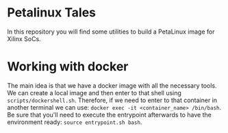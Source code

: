 # Petalinux Tales

In this repository you will find some utilities to build a PetaLinux image for Xilinx SoCs.

# Working with docker

The main idea is that we have a docker image with all the necessary tools.
We can create a local image and then enter to that shell using `scripts/dockershell.sh`.
Therefore, if we need to enter to that container in another terminal we can use: `docker exec -it <container_name> /bin/bash`. Be sure that you'll need to execute the entrypoint afterwards to have the environment ready: `source entrypoint.sh bash`.


